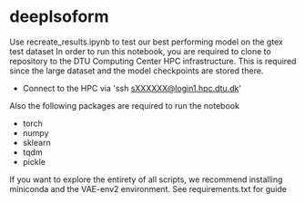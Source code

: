 # deepIsoform
Use recreate_results.ipynb to test our best performing model on the gtex test dataset
In order to run this notebook, you are required to clone to repository to the DTU Computing Center HPC infrastructure.
This is required since the large dataset and the model checkpoints are stored there.
* Connect to the HPC via 'ssh sXXXXXX@login1.hpc.dtu.dk'

Also the following packages are required to run the notebook
* torch
* numpy
* sklearn
* tqdm
* pickle


If you want to explore the entirety of all scripts, we recommend installing miniconda and the VAE-env2 environment. See requirements.txt for guide
